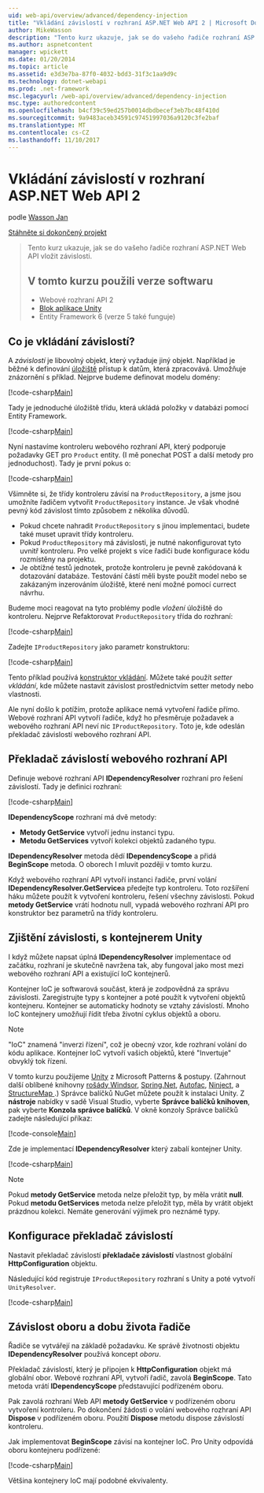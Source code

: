 ```yaml
---
uid: web-api/overview/advanced/dependency-injection
title: "Vkládání závislostí v rozhraní ASP.NET Web API 2 | Microsoft Docs"
author: MikeWasson
description: "Tento kurz ukazuje, jak se do vašeho řadiče rozhraní ASP.NET Web API vložit závislosti. Použité v kurzu Unity aplikace bloku 2 rozhraní API webové verze softwaru..."
ms.author: aspnetcontent
manager: wpickett
ms.date: 01/20/2014
ms.topic: article
ms.assetid: e3d3e7ba-87f0-4032-bdd3-31f3c1aa9d9c
ms.technology: dotnet-webapi
ms.prod: .net-framework
msc.legacyurl: /web-api/overview/advanced/dependency-injection
msc.type: authoredcontent
ms.openlocfilehash: b4cf39c59ed257b0014dbdbecef3eb7bc48f410d
ms.sourcegitcommit: 9a9483aceb34591c97451997036a9120c3fe2baf
ms.translationtype: MT
ms.contentlocale: cs-CZ
ms.lasthandoff: 11/10/2017
---
```

<a name="dependency-injection-in-aspnet-web-api-2"></a>Vkládání závislostí v rozhraní ASP.NET Web API 2
====================
podle [Wasson Jan](https://github.com/MikeWasson)

[Stáhněte si dokončený projekt](http://code.msdn.microsoft.com/ASP-NET-Web-API-Tutorial-468ee148)

> Tento kurz ukazuje, jak se do vašeho řadiče rozhraní ASP.NET Web API vložit závislosti.
> 
> ## <a name="software-versions-used-in-the-tutorial"></a>V tomto kurzu použili verze softwaru
> 
> 
> - Webové rozhraní API 2
> - [Blok aplikace Unity](https://www.nuget.org/packages/Unity/)
> - Entity Framework 6 (verze 5 také funguje)


## <a name="what-is-dependency-injection"></a>Co je vkládání závislostí?

A *závislostí* je libovolný objekt, který vyžaduje jiný objekt. Například je běžné k definování [úložiště](http://martinfowler.com/eaaCatalog/repository.html) přístup k datům, která zpracovává. Umožňuje znázornění s příklad. Nejprve budeme definovat modelu domény:

[!code-csharp[Main](dependency-injection/samples/sample1.cs)]

Tady je jednoduché úložiště třídu, která ukládá položky v databázi pomocí Entity Framework.

[!code-csharp[Main](dependency-injection/samples/sample2.cs)]

Nyní nastavíme kontroleru webového rozhraní API, který podporuje požadavky GET pro `Product` entity. (I mě ponechat POST a další metody pro jednoduchost). Tady je první pokus o:

[!code-csharp[Main](dependency-injection/samples/sample3.cs)]

Všimněte si, že třídy kontroleru závisí na `ProductRepository`, a jsme jsou umožníte řadičem vytvořit `ProductRepository` instance. Je však vhodné pevný kód závislost tímto způsobem z několika důvodů.

- Pokud chcete nahradit `ProductRepository` s jinou implementaci, budete také muset upravit třídy kontroleru.
- Pokud `ProductRepository` má závislosti, je nutné nakonfigurovat tyto uvnitř kontroleru. Pro velké projekt s více řadiči bude konfigurace kódu rozmístěny na projektu.
- Je obtížné testů jednotek, protože kontroleru je pevně zakódovaná k dotazování databáze. Testování částí měli byste použít model nebo se zakázaným inzerováním úložiště, které není možné pomocí currect návrhu.

Budeme moci reagovat na tyto problémy podle *vložení* úložiště do kontroleru. Nejprve Refaktorovat `ProductRepository` třída do rozhraní:

[!code-csharp[Main](dependency-injection/samples/sample4.cs)]

Zadejte `IProductRepository` jako parametr konstruktoru:

[!code-csharp[Main](dependency-injection/samples/sample5.cs)]

Tento příklad používá [konstruktor vkládání](http://www.martinfowler.com/articles/injection.html#FormsOfDependencyInjection). Můžete také použít *setter vkládání*, kde můžete nastavit závislost prostřednictvím setter metody nebo vlastnosti.

Ale nyní došlo k potížím, protože aplikace nemá vytvoření řadiče přímo. Webové rozhraní API vytvoří řadiče, když ho přesměruje požadavek a webového rozhraní API neví nic `IProductRepository`. Toto je, kde odeslán překladač závislostí webového rozhraní API.

## <a name="the-web-api-dependency-resolver"></a>Překladač závislostí webového rozhraní API

Definuje webové rozhraní API **IDependencyResolver** rozhraní pro řešení závislostí. Tady je definici rozhraní:

[!code-csharp[Main](dependency-injection/samples/sample6.cs)]

**IDependencyScope** rozhraní má dvě metody:

- **Metody GetService** vytvoří jednu instanci typu.
- **Metodu GetServices** vytvoří kolekci objektů zadaného typu.

**IDependencyResolver** metoda dědí **IDependencyScope** a přidá **BeginScope** metoda. O oborech I mluvit později v tomto kurzu.

Když webového rozhraní API vytvoří instanci řadiče, první volání **IDependencyResolver.GetService**a předejte typ kontroleru. Toto rozšíření háku můžete použít k vytvoření kontroleru, řešení všechny závislosti. Pokud **metody GetService** vrátí hodnotu null, vypadá webového rozhraní API pro konstruktor bez parametrů na třídy kontroleru.

## <a name="dependency-resolution-with-the-unity-container"></a>Zjištění závislosti, s kontejnerem Unity

I když můžete napsat úplná **IDependencyResolver** implementace od začátku, rozhraní je skutečně navržena tak, aby fungoval jako most mezi webového rozhraní API a existující IoC kontejnerů.

Kontejner IoC je softwarová součást, která je zodpovědná za správu závislosti. Zaregistrujte typy s kontejner a poté použít k vytvoření objektů kontejneru. Kontejner se automaticky hodnoty se vztahy závislostí. Mnoho IoC kontejnery umožňují řídit třeba životní cyklus objektů a oboru.

> [!NOTE]
> "IoC" znamená "inverzi řízení", což je obecný vzor, kde rozhraní volání do kódu aplikace. Kontejner IoC vytvoří vašich objektů, které "Invertuje" obvyklý tok řízení.


V tomto kurzu použijeme [Unity](https://msdn.microsoft.com/en-us/library/ff647202.aspx) z Microsoft Patterns &amp; postupy. (Zahrnout další oblíbené knihovny [rošády Windsor](http://www.castleproject.org/), [Spring.Net](http://www.springframework.net/), [Autofac](https://code.google.com/p/autofac/), [Ninject](http://www.ninject.org/), a [StructureMap ](http://docs.structuremap.net/).) Správce balíčků NuGet můžete použít k instalaci Unity. Z **nástroje** nabídky v sadě Visual Studio, vyberte **Správce balíčků knihoven**, pak vyberte **Konzola správce balíčků**. V okně konzoly Správce balíčků zadejte následující příkaz:

[!code-console[Main](dependency-injection/samples/sample7.cmd)]

Zde je implementací **IDependencyResolver** který zabalí kontejner Unity.

[!code-csharp[Main](dependency-injection/samples/sample8.cs)]

> [!NOTE]
> Pokud **metody GetService** metoda nelze přeložit typ, by měla vrátit **null**. Pokud **metodu GetServices** metoda nelze přeložit typ, měla by vrátit objekt prázdnou kolekci. Nemáte generování výjimek pro neznámé typy.


## <a name="configuring-the-dependency-resolver"></a>Konfigurace překladač závislostí

Nastavit překladač závislostí **překladače závislostí** vlastnost globální **HttpConfiguration** objektu.

Následující kód registruje `IProductRepository` rozhraní s Unity a poté vytvoří `UnityResolver`.

[!code-csharp[Main](dependency-injection/samples/sample9.cs)]

## <a name="dependency-scope-and-controller-lifetime"></a>Závislost oboru a dobu života řadiče

Řadiče se vytvářejí na základě požadavku. Ke správě životnosti objektu **IDependencyResolver** používá koncept *oboru*.

Překladač závislostí, který je připojen k **HttpConfiguration** objekt má globální obor. Webové rozhraní API, vytvoří řadič, zavolá **BeginScope**. Tato metoda vrátí **IDependencyScope** představující podřízeném oboru.

Pak zavolá rozhraní Web API **metody GetService** v podřízeném oboru vytvoření kontroleru. Po dokončení žádosti o volání webového rozhraní API **Dispose** v podřízeném oboru. Použití **Dispose** metodu dispose závislostí kontroleru.

Jak implementovat **BeginScope** závisí na kontejner IoC. Pro Unity odpovídá oboru kontejneru podřízené:

[!code-csharp[Main](dependency-injection/samples/sample10.cs)]

Většina kontejnery IoC mají podobné ekvivalenty.
